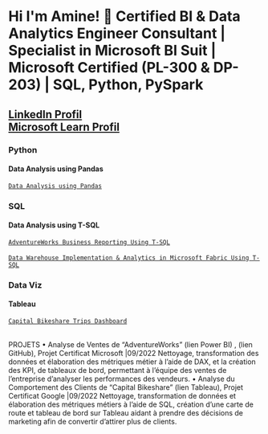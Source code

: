 
<h1>Hi I'm Amine! 👋 Certified BI & Data Analytics Engineer Consultant | Specialist in Microsoft BI Suit | Microsoft Certified (PL-300 & DP-203) | SQL, Python, PySpark</h1>
 <h2><a href="https://www.linkedin.com/in/HarkaneAmine" target="_blank">LinkedIn Profil</a>
 <br><a href="https://learn.microsoft.com/en-us/users/amineharkane-6987/" target="_blank">Microsoft Learn Profil</a></h2>
 
 <h3> Python </h3>
 <h4> Data Analysis using Pandas </h4> 

[`Data Analysis using Pandas`](https://github.com/AmineHarkane/Pandas/blob/main/Data%20Analysis%20using%20Pandas.ipynb)

 <h3> SQL </h3>
 <h4> Data Analysis using T-SQL </h4>

[`AdventureWorks Business Reporting Using T-SQL`](https://github.com/HarkaneAmine/SQL/blob/main/T-SQL%20Project.ipynb)
<br><br>
[`Data Warehouse Implementation & Analytics in Microsoft Fabric Using T-SQL`](https://github.com/HarkaneAmine/SQL/blob/main/topubilishproject/Sales%20Data%20Load%20to%20Warehouse.ipynb)

<h3> Data Viz </h3>
<h4> Tableau </h4>

[`Capital Bikeshare Trips Dashboard`](https://public.tableau.com/app/profile/mohamed.amine.harkane/viz/UrbanBikeSharinginWashingtonDCNeighbourhood/UrbanBikeSharinginWashingtongDCNeighbourhood)
<br><br>
<!--
**AmineHarkane/AmineHarkane** is a ✨ _special_ ✨ repository because its `README.md` (this file) appears on your GitHub profile.

Here are some ideas to get you started:

- 🔭 I’m currently working on ...
- 🌱 I’m currently learning ...
- 👯 I’m looking to collaborate on ...
- 🤔 I’m looking for help with ...
- 💬 Ask me about ...
- 📫 How to reach me: ...
- 😄 Pronouns: ...
- ⚡ Fun fact: ...
-->

PROJETS
•	Analyse de Ventes de “AdventureWorks”  (lien Power BI) , (lien GitHub), 	Projet Certificat Microsoft |09/2022 Nettoyage, transformation des données et élaboration des métriques métier à l’aide de DAX, et la création des KPI, de tableaux de bord, permettant à l’équipe des ventes de l’entreprise d’analyser les performances des vendeurs.
•	Analyse du Comportement des Clients de “Capital Bikeshare” (lien Tableau), 	Projet Certificat Google |09/2022 Nettoyage, transformation de données et élaboration des métriques métiers à l’aide de SQL, création d’une carte de route et tableau de bord sur Tableau aidant à prendre des décisions de marketing afin de convertir d’attirer plus de clients.

